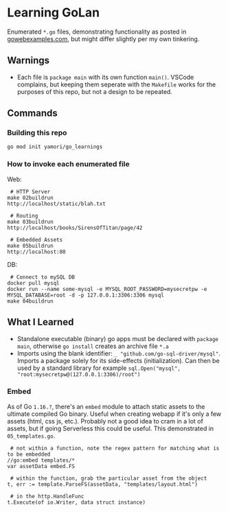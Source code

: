 # Learning GoLan

Enumerated `*.go` files, demonstrating functionality as posted in [gowebexamples.com](https://gowebexamples.com), but might differ slightly per my own tinkering.

## Warnings

- Each file is `package main` with its own function `main()`.  VSCode complains, but keeping them seperate with the `Makefile` works for the purposes of this repo, but not a design to be repeated.

## Commands

### Building this repo

`go mod init yamori/go_learnings`

### How to invoke each enumerated file

Web:

```
 # HTTP Server
make 02buildrun
http://localhost/static/blah.txt

 # Routing
make 03buildrun
http://localhost/books/SirensOfTitan/page/42

 # Embedded Assets
make 05buildrun
http://localhost:80
```

DB:

```
 # Connect to mySQL DB
docker pull mysql
docker run --name some-mysql -e MYSQL_ROOT_PASSWORD=mysecretpw -e MYSQL_DATABASE=root -d -p 127.0.0.1:3306:3306 mysql
make 04buildrun
```

## What I Learned

- Standalone executable (binary) go apps must be declared with `package main`, otherwise `go install` creates an archive file `*.a`
- Imports using the blank identifier: `_ "github.com/go-sql-driver/mysql"`.  Imports a package solely for its side-effects (initialization).  Can then be used by a standard library for example `sql.Open("mysql", "root:mysecretpw@(127.0.0.1:3306)/root")`

### Embed

As of Go `1.16.?`, there's an `embed` module to attach static assets to the ultimate compiled Go binary.  Useful when creating webapp if it's only a few assets (html, css js, etc.).  Probably not a good idea to cram in a lot of assets, but if going Serverless this could be useful.  This demonstrated in `05_templates.go`.

```
 # not within a function, note the regex pattern for matching what is to be embedded
//go:embed templates/*
var assetData embed.FS

 # within the function, grab the particular asset from the object
t, err := template.ParseFS(assetData, "templates/layout.html")

 # in the http.HandleFunc
t.Execute(of io.Writer, data struct instance)
```